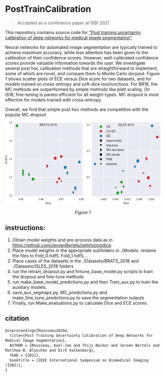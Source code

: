 # PostTrainCalibration
> Accepted as a conference paper at ISBI 2021


This repository contains source code for ["Post training uncertainty calibration of deep networks for medical image segmentation"](https://arxiv.org/abs/2010.14290)

Neural networks for automated image segmentation are typically trained to achieve maximum accuracy, while less attention has been given to the calibration of their confidence scores. However, well-calibrated confidence scores provide valuable information towards the user. We investigate several post hoc calibration methods that are straightforward to implement, some of which are novel, and compare them to Monte Carlo dorpout.
Figure 1 shows scatter plots of ECE versus Dice score for two datasets, and for models trained on cross-entropy and soft-dice lossfunctions. For BR18, the MC methods are outperformed by simple methods like platt scaling. On IS18, fine-tuning is pareto-efficient for all weight-types. MC dropout is most effective for models trained with cross-entropy.

Overall, we find that simple post hoc methods are competitive with the popular MC dropout
<p align="center">
      <img width="650" height="268" src="./readme_figure/scatter_plot.png" alt>
</p>
<p align="center">
    <em>Figure 1</em>
</p>

## instructions:
1. Obtain model weights and pre-process data as in https://github.com/JeroenBertels/optimizingdice
2. Place model weights in the appropriate subfolders in ./Models. rename the files to Fold_0.hdf5, Fold_1.hdf5,...
3. Place cases of the datasets in the ./Datasets/BRATS_2018 and ./Datasets/ISLES_2018 folders
4. run the retrain_dropout.py and fintune_base_model.py scripts to train the dropout and fine-tune methods
5. run make_base_model_predictions.py and then Train_aux.py to train the auxiliary models.
6. save_aux_segmaps.py, MC_predictions.py and make_fine_tune_predictions.py to save the segmentation outputs
7. Finally, run Make_evaluations.py to calculate Dice and ECE scores.

## citation
```
@inproceedings{Rousseau2020a,
  title={Post Training Uncertainty Calibration of Deep Networks for Medical Image Segmentation},
  AUTHOR = {Rousseau, Axel-Jan and Thijs Becker and Jeroen Bertels and Matthew B. Blaschko and Dirk Valkenborg},
  YEAR = {2021},
  booktitle = {IEEE International Symposium on Biomedical Imaging (ISBI)},
}
```
